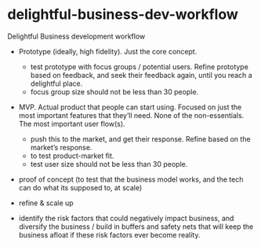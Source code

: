 # delightful-business-dev-workflow

Delightful Business development workflow


- Prototype (ideally, high fidelity). Just the core concept.
	- test prototype with focus groups / potential users. Refine prototype based on feedback, and seek their feedback again, until you reach a delightful place.
	- focus group size should not be less than 30 people.

- MVP. Actual product that people can start using. Focused on just the most important features that they’ll need. None of the non-essentials. The most important user flow(s).
	- push this to the market, and get their response. Refine based on the market’s response.
	- to test product-market fit.
	- test user size should not be less than 30 people.

- proof of concept (to test that the business model works, and the tech can do what its supposed to, at scale)

- refine & scale up

- identify the risk factors that could negatively impact business, and diversify the business / build in buffers and safety nets that will keep the business afloat if these risk factors ever become reality.
